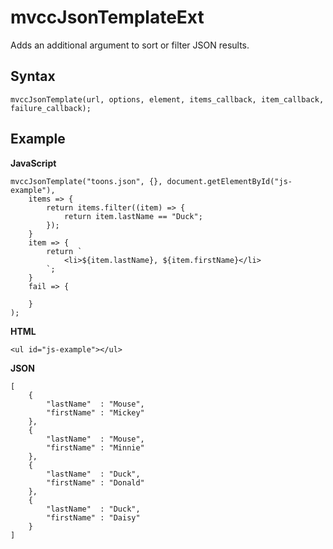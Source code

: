 mvccJsonTemplateExt
===============================================================================

Adds an additional argument to sort or filter JSON results.

Syntax
-------------------------------------------------------------------------------

    mvccJsonTemplate(url, options, element, items_callback, item_callback, failure_callback);

Example
-------------------------------------------------------------------------------

**JavaScript**

    mvccJsonTemplate("toons.json", {}, document.getElementById("js-example"),
        items => {
            return items.filter((item) => {
                return item.lastName == "Duck";
            });
        }
        item => {
            return `
                <li>${item.lastName}, ${item.firstName}</li>
            `;
        }
        fail => {
            
        }
    );

**HTML**

    <ul id="js-example"></ul>

**JSON**

    [
        {
            "lastName"  : "Mouse",
            "firstName" : "Mickey"
        },
        {
            "lastName"  : "Mouse",
            "firstName" : "Minnie"
        },
        {
            "lastName"  : "Duck",
            "firstName" : "Donald"
        },
        {
            "lastName"  : "Duck",
            "firstName" : "Daisy"
        }
    ]